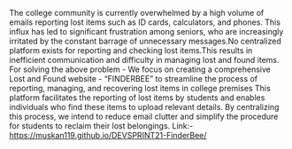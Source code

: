 The college community is currently overwhelmed by a high volume of emails reporting lost items such as ID cards, calculators, and phones. This influx has led to significant frustration among seniors, who are increasingly irritated by the constant barrage of unnecessary messages.No centralized platform exists for reporting and checking lost items.This results in inefficient communication and difficulty in managing lost and found items. For solving the above problem - We focus on creating a comprehensive Lost and Found website - “FINDERBEE” to streamline the process of reporting, managing, and recovering lost items in college premises This platform facilitates the reporting of lost items by students and enables individuals who find these items to upload relevant details. By centralizing this process, we intend to reduce email clutter and simplify the procedure for students to reclaim their lost belongings.
Link:-  https://muskan119.github.io/DEVSPRINT21-FinderBee/
